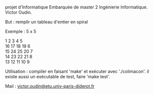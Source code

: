 projet d'Informatique Embarquée de master 2 Ingénierie Informatique.
Victor Oudin.

But : remplir un tableau d'entier en spiral

Exemple : 5 x 5

1   2   3   4   5	
16  17  18  19  6	
15  24  25  20  7	
14  23  22  21  8	
13  12  11  10  9

Utilisation : compiler en faisant 'make' et exécuter avec './colimacon'.
il existe aussi un exécutable de test, faire 'make test'.

Mail : victor.oudin@etu.univ-paris-diderot.fr
